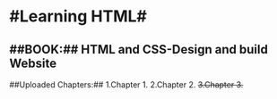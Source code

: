 #Learning HTML#
=============== 


##BOOK:## **HTML and CSS-Design and build Website**
---------------------------------------------------


##Uploaded Chapters:##
1.Chapter 1.
2.Chapter 2.
~~3.Chapter 3.~~




